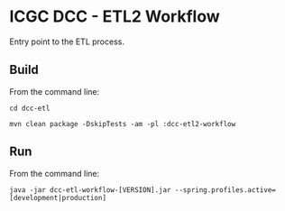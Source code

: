 ICGC DCC - ETL2 Workflow
===

Entry point to the ETL process.

Build
---

From the command line:

`cd dcc-etl`

`mvn clean package -DskipTests -am -pl :dcc-etl2-workflow`

Run
---

From the command line:

`java -jar dcc-etl-workflow-[VERSION].jar --spring.profiles.active=[development|production]`

